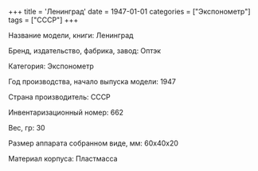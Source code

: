 +++
title = 'Ленинград'
date = 1947-01-01
categories = ["Экспонометр"]
tags = ["СССР"]
+++

Название модели, книги: Ленинград

Бренд, издательство, фабрика, завод: Оптэк

Категория: Экспонометр

Год производства, начало выпуска модели: 1947

Страна производитель: СССР

Инвентаризационный номер: 662

Вес, гр: 30

Размер аппарата  собранном виде, мм: 60х40х20

Материал корпуса: Пластмасса

